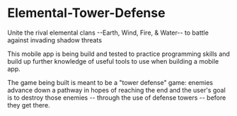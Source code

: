 # Elemental-Tower-Defense
Unite the rival elemental clans --Earth, Wind, Fire, &amp; Water-- to battle against invading shadow threats


This mobile app is being build and tested to practice programming skills and build up further knowledge of useful tools to use when 
building a mobile app. 

The game being built is meant to be a "tower defense" game: enemies advance down a pathway in hopes of reaching the end and the user's
goal is to destroy those enemies -- through the use of defense towers -- before they get there.
